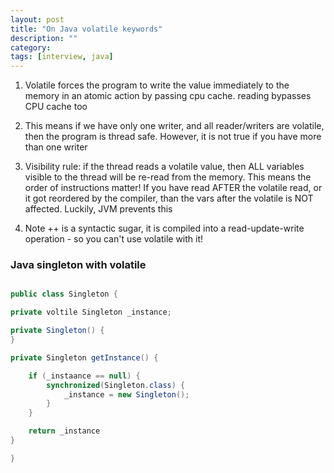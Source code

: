 ```yaml
---
layout: post
title: "On Java volatile keywords" 
description: ""
category: 
tags: [interview, java]
---
```


1. Volatile forces the program to write the value immediately to the memory in an atomic action by passing cpu cache. reading bypasses CPU cache too

2. This means if we have only one writer, and all reader/writers are volatile, then the program is thread safe. However, it is not true if you have more than one writer

3. Visibility rule: if the thread reads a volatile value, then ALL variables visible to the thread will be re-read from the memory. This means the order of instructions matter! If you have read AFTER the volatile read, or it got reordered by the compiler, than the vars after the volatile is NOT affected. Luckily, JVM prevents this

4. Note ++ is a syntactic sugar, it is compiled into a read-update-write operation - so you can't use volatile with it!

### Java singleton with volatile

```java

public class Singleton {

private voltile Singleton _instance;

private Singleton() {
}

private Singleton getInstance() {

	if (_instaance == null) {
		synchronized(Singleton.class) {
			_instance = new Singleton();
		}
	}

	return _instance
}

}
```
